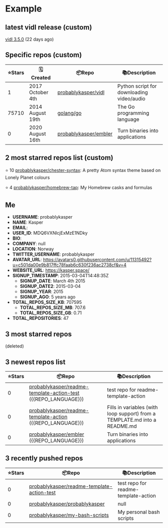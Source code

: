 # Example


## latest vidl release (custom)

[vidl 3.5.0](https://github.com/probablykasper/vidl/releases/tag/3.5.0) (22 days ago)

## Specific repos (custom)

| ⭐️Stars   | 🗓Created | 📦Repo    | 📚Description |
| --------- | -------- | ----------- | -------------- |
| 1 | 2017 October 4th | [probablykasper/vidl](https://github.com/probablykasper/vidl) | Python script for downloading video/audio |
| 75710 | 2014 August 19th | [golang/go](https://github.com/golang/go) | The Go programming language |
| 0 | 2020 August 16th | [probablykasper/embler](https://github.com/probablykasper/embler) | Turn binaries into applications |

## 2 most starred repos list (custom)

⭐️ 10 [probablykasper/chester-syntax](https://github.com/probablykasper/chester-syntax): A pretty Atom syntax theme based on Lonely Planet colours

⭐️ 4 [probablykasper/homebrew-tap](https://github.com/probablykasper/homebrew-tap): My Homebrew casks and formulas


## Me

- **USERNAME**: probablykasper
- **NAME**: Kasper
- **EMAIL**: 
- **USER_ID**: MDQ6VXNlcjExMzE1NDky
- **BIO**: 
- **COMPANY**: null
- **LOCATION**: Norway
- **TWITTER_USERNAME**: probablykasper
- **AVATAR_URL**: https://avatars0.githubusercontent.com/u/11315492?u=c501da00e9b817ffc78faab6c630f236ac2738cf&v=4
- **WEBSITE_URL**: https://kasper.space/
- **SIGNUP_TIMESTAMP**: 2015-03-04T14:48:35Z
  - **SIGNUP_DATE**: March 4th 2015
  - **SIGNUP_DATE2**: 2015-03-04
  - **SIGNUP_YEAR**: 2015
  - **SIGNUP_AGO**: 5 years ago
- **TOTAL_REPOS_SIZE_KB**: 707595
  - **TOTAL_REPOS_SIZE_MB**: 707.6
  - **TOTAL_REPOS_SIZE_GB**: 0.71
- **TOTAL_REPOSITORIES**: 47

## 3 most starred repos

(deleted)

## 3 newest repos list

| ⭐️Stars   | 📦Repo    | 📚Description |
| --------- | ----------- | -------------- |
| 0 | [probablykasper/readme-template-action-test](https://github.com/probablykasper/readme-template-action-test) ({{REPO_LANGUAGE}}) | test repo for readme-template-action |
| 0 | [probablykasper/readme-template-action](https://github.com/probablykasper/readme-template-action) ({{REPO_LANGUAGE}}) | Fills in variables (with loop support) from a TEMPLATE.md into a README.md |
| 0 | [probablykasper/embler](https://github.com/probablykasper/embler) ({{REPO_LANGUAGE}}) | Turn binaries into applications |

## 3 recently pushed repos

| ⭐️Stars   | 📦Repo    | 📚Description |
| --------- | ----------- | -------------- |
| 0 | [probablykasper/readme-template-action-test](https://github.com/probablykasper/readme-template-action-test) | test repo for readme-template-action |
| 0 | [probablykasper/probablykasper](https://github.com/probablykasper/probablykasper) | null |
| 0 | [probablykasper/my-bash-scripts](https://github.com/probablykasper/my-bash-scripts) | My personal bash scripts |
